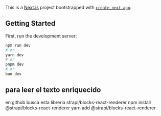 This is a [Next.js](https://nextjs.org) project bootstrapped with [`create-next-app`](https://nextjs.org/docs/app/api-reference/cli/create-next-app).

## Getting Started

First, run the development server:

```bash
npm run dev
# or
yarn dev
# or
pnpm dev
# or
bun dev
```

## para leer el texto enriquecido

en github busca esta libreria
strapi/blocks-react-renderer
npm install @strapi/blocks-react-renderer
yarn add @strapi/blocks-react-renderer
